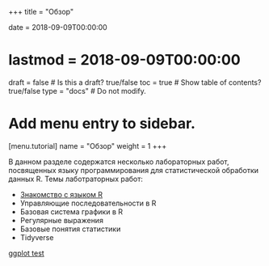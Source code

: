 +++
title = "Обзор"

date = 2018-09-09T00:00:00
# lastmod = 2018-09-09T00:00:00

draft = false  # Is this a draft? true/false
toc = true  # Show table of contents? true/false
type = "docs"  # Do not modify.

# Add menu entry to sidebar.
[menu.tutorial]
  name = "Обзор"
  weight = 1
+++

В данном разделе содержатся несколько лабораторных работ, посвященных языку программирования для статистической обработки данных R. Темы лаботраторных работ:

* [Знакомство с языком R](intro_r/)
* Управляющие последовательности в R
* Базовая система графики в R
* Регулярные выражения
* Базовые понятия статистики
* Tidyverse

[ggplot test](Exercises.html)
